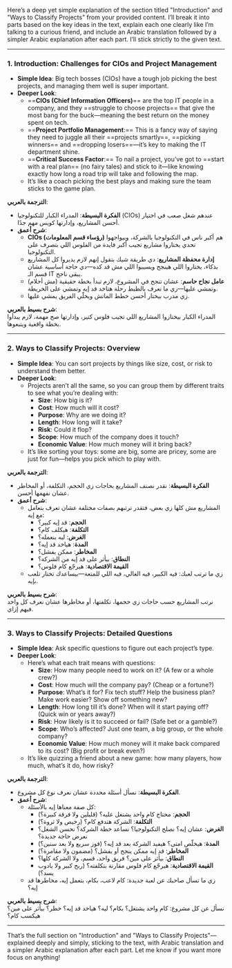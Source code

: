 Here’s a deep yet simple explanation of the section titled "Introduction" and "Ways to Classify Projects" from your provided content. I’ll break it into parts based on the key ideas in the text, explain each one clearly like I’m talking to a curious friend, and include an Arabic translation followed by a simpler Arabic explanation after each part. I’ll stick strictly to the given text.

---

### 1. Introduction: Challenges for CIOs and Project Management
- **Simple Idea**: Big tech bosses (CIOs) have a tough job picking the best projects, and managing them well is super important.
- **Deeper Look**: 
  - ==**CIOs (Chief Information Officers)**== are the top IT people in a company, and they ==struggle to choose projects== that give the most bang for the buck—meaning the best return on the money spent on tech.
  - ==**Project Portfolio Management**:== This is a fancy way of saying they need to juggle all their ==projects smartly==, ==picking winners== and ==dropping losers==—it’s key to making the IT department shine.
  - ==**Critical Success Factor**:== To nail a project, you’ve got to ==start with a real plan== (no fairy tales) and stick to it—like knowing exactly how long a road trip will take and following the map.
  - It’s like a coach picking the best plays and making sure the team sticks to the game plan.

**الترجمة بالعربي**:  
- **الفكرة البسيطة**: المدراء الكبار للتكنولوجيا (CIOs) عندهم شغل صعب في اختيار أحسن المشاريع، وإدارتها كويس مهم جدًا.
- **شرح أعمق**: 
  - **CIOs (رؤساء قسم المعلومات)** هم أكبر ناس في التكنولوجيا بالشركة، وبيواجهوا تحدي يختاروا مشاريع تجيب أكبر فايدة من الفلوس اللي بتصرف على التكنولوجيا.
  - **إدارة محفظة المشاريع**: دي طريقة شيك بتقول إنهم لازم يديروا كل المشاريع بذكاء، يختاروا اللي هينجح ويسيبوا اللي مش قد كده—دي حاجة أساسية عشان قسم الـ IT يبقى ناجح.
  - **عامل نجاح حاسم**: عشان تنجح في المشروع، لازم تبدأ بخطة حقيقية (مش أحلام) وتمشي عليها—زي ما تعرف بالظبط رحلة هتاخد قد إيه وتمشي على الخريطة.
  - زي مدرب بيختار أحسن خطط الماتش ويخلّي الفريق يمشي عليها.

**شرح بسيط بالعربي**:  
المدراء الكبار بيختاروا المشاريع اللي تجيب فلوس كتير، وإدارتها صح مهمة، لازم يبدأوا بخطة واقعية ويتبعوها.

---

### 2. Ways to Classify Projects: Overview
- **Simple Idea**: You can sort projects by things like size, cost, or risk to understand them better.
- **Deeper Look**: 
  - Projects aren’t all the same, so you can group them by different traits to see what you’re dealing with:
    - **Size**: How big is it?
    - **Cost**: How much will it cost?
    - **Purpose**: Why are we doing it?
    - **Length**: How long will it take?
    - **Risk**: Could it flop?
    - **Scope**: How much of the company does it touch?
    - **Economic Value**: How much money will it bring back?
  - It’s like sorting your toys: some are big, some are pricey, some are just for fun—helps you pick which to play with.

**الترجمة بالعربي**:  
- **الفكرة البسيطة**: نقدر نصنف المشاريع بحاجات زي الحجم، التكلفة، أو المخاطر عشان نفهمها أحسن.
- **شرح أعمق**: 
  - المشاريع مش كلها زي بعض، فتقدر ترتبهم بصفات مختلفة عشان تعرف بتعامل مع إيه:
    - **الحجم**: قد إيه كبير؟
    - **التكلفة**: هيكلف كام؟
    - **الغرض**: ليه بنعمله؟
    - **المدة**: هياخد قد إيه؟
    - **المخاطر**: ممكن يفشل؟
    - **النطاق**: بيأثر على قد إيه من الشركة؟
    - **القيمة الاقتصادية**: هيرجّع كام فلوس؟
  - زي ما ترتب لعبك: فيه الكبير، فيه الغالي، فيه اللي للمتعة—بيساعدك تختار تلعب بإيه.

**شرح بسيط بالعربي**:  
نرتب المشاريع حسب حاجات زي حجمها، تكلفتها، أو مخاطرها عشان نعرف كل واحد فيهم إزاي.

---

### 3. Ways to Classify Projects: Detailed Questions
- **Simple Idea**: Ask specific questions to figure out each project’s type.
- **Deeper Look**: 
  - Here’s what each trait means with questions:
    - **Size**: How many people need to work on it? (A few or a whole crew?)
    - **Cost**: How much will the company pay? (Cheap or a fortune?)
    - **Purpose**: What’s it for? Fix tech stuff? Help the business plan? Make work easier? Show off something new?
    - **Length**: How long till it’s done? When will it start paying off? (Quick win or years away?)
    - **Risk**: How likely is it to succeed or fail? (Safe bet or a gamble?)
    - **Scope**: Who’s affected? Just one team, a big group, or the whole company?
    - **Economic Value**: How much money will it make back compared to its cost? (Big profit or break even?)
  - It’s like quizzing a friend about a new game: how many players, how much, what’s it do, how risky?

**الترجمة بالعربي**:  
- **الفكرة البسيطة**: نسأل أسئلة محددة عشان نعرف نوع كل مشروع.
- **شرح أعمق**: 
  - كل صفة معناها إيه بالأسئلة:
    - **الحجم**: محتاج كام واحد يشتغل عليه؟ (قليلين ولا فرقة كبيرة؟)
    - **التكلفة**: الشركة هتدفع كام؟ (رخيص ولا ثروة؟)
    - **الغرض**: عشان إيه؟ نصلح التكنولوجيا؟ نساعد خطة الشركة؟ نحسن الشغل؟ نعرض حاجة جديدة؟
    - **المدة**: هيخلّص امتى؟ هيفيد الشركة بعد قد إيه؟ (فوز سريع ولا بعد سنين؟)
    - **المخاطر**: قد إيه ممكن ينجح أو يفشل؟ (مضمون ولا مقامرة؟)
    - **النطاق**: بيأثر على مين؟ فريق واحد، قسم، ولا الشركة كلها؟
    - **القيمة الاقتصادية**: هيرجّع كام فلوس مقارنة بتكلفته؟ (ربح كبير ولا يادوب يسد؟)
  - زي ما تسأل صاحبك عن لعبة جديدة: كام لاعب، بكام، بتعمل إيه، مخاطرها قد إيه؟

**شرح بسيط بالعربي**:  
نسأل عن كل مشروع: كام واحد يشتغل؟ بكام؟ ليه؟ هياخد قد إيه؟ خطر؟ بيأثر على مين؟ هيكسب كام؟

---

That’s the full section on "Introduction" and "Ways to Classify Projects"—explained deeply and simply, sticking to the text, with Arabic translation and a simpler Arabic explanation after each part. Let me know if you want more focus on anything!